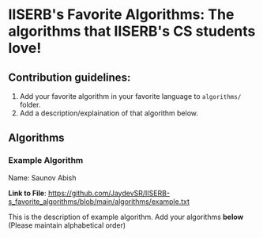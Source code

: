 # IISERB's Favorite Algorithms: The algorithms that IISERB's CS students love!

## Contribution guidelines:

1. Add your favorite algorithm in your favorite language to `algorithms/` folder.
2. Add a description/explaination of that algorithm below.

## Algorithms

### Example Algorithm

Name: Saunov Abish

**Link to File**: https://github.com/JaydevSR/IISERB-s_favorite_algorithms/blob/main/algorithms/example.txt

This is the description of example algorithm. Add your algorithms **below** (Please maintain alphabetical order)
